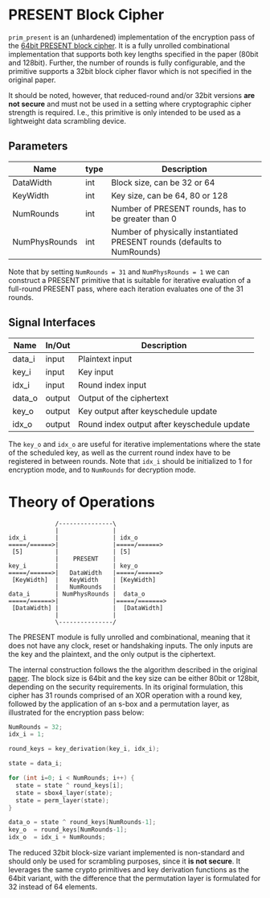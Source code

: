 # PRESENT Block Cipher

`prim_present` is an (unhardened) implementation of the encryption pass of the [64bit PRESENT block cipher](https://en.wikipedia.org/wiki/PRESENT).
It is a fully unrolled combinational implementation that supports both key lengths specified in the paper (80bit and 128bit).
Further, the number of rounds is fully configurable, and the primitive supports a 32bit block cipher flavor which is not specified in the original paper.

It should be noted, however, that reduced-round and/or 32bit versions **are not secure** and must not be used in a setting where cryptographic cipher strength is required.
I.e., this primitive is only intended to be used as a lightweight data scrambling device.

## Parameters

Name          | type   | Description
--------------|--------|----------------------------------------------------------
DataWidth     | int    | Block size, can be 32 or 64
KeyWidth      | int    | Key size, can be 64, 80 or 128
NumRounds     | int    | Number of PRESENT rounds, has to be greater than 0
NumPhysRounds | int    | Number of physically instantiated PRESENT rounds (defaults to NumRounds)

Note that by setting `NumRounds = 31` and `NumPhysRounds = 1` we can construct a PRESENT primitive that is suitable for iterative evaluation of a full-round PRESENT pass, where each iteration evaluates one of the 31 rounds.

## Signal Interfaces

Name         | In/Out | Description
-------------|--------|---------------------------------
data_i       | input  | Plaintext input
key_i        | input  | Key input
idx_i        | input  | Round index input
data_o       | output | Output of the ciphertext
key_o        | output | Key output after keyschedule update
idx_o        | output | Round index output after keyschedule update

The `key_o` and `idx_o` are useful for iterative implementations where the state of the scheduled key, as well as the current round index have to be registered in between rounds.
Note that `idx_i` should be initialized to 1 for encryption mode, and to `NumRounds` for decryption mode.

# Theory of Operations

```
             /---------------\
             |               |
idx_i        |               | idx_o
=====/======>|               |=====/======>
 [5]         |               | [5]
             |    PRESENT    |
key_i        |               | key_o
=====/======>|   DataWidth   |=====/======>
 [KeyWidth]  |   KeyWidth    | [KeyWidth]
             |   NumRounds   |
data_i       | NumPhysRounds |  data_o
=====/======>|               |=====/=======>
 [DataWidth] |               |  [DataWidth]
             |               |
             \---------------/
```

The PRESENT module is fully unrolled and combinational, meaning that it does not have any clock, reset or handshaking inputs.
The only inputs are the key and the plaintext, and the only output is the ciphertext.

The internal construction follows the the algorithm described in the original [paper](http://www.lightweightcrypto.org/present/present_ches2007.pdf).
The block size is 64bit and the key size can be either 80bit or 128bit, depending on the security requirements.
In its original formulation, this cipher has 31 rounds comprised of an XOR operation with a round key, followed by the application of an s-box and a permutation layer, as illustrated for the encryption pass below:

```c++
NumRounds = 32;
idx_i = 1;

round_keys = key_derivation(key_i, idx_i);

state = data_i;

for (int i=0; i < NumRounds; i++) {
  state = state ^ round_keys[i];
  state = sbox4_layer(state);
  state = perm_layer(state);
}

data_o = state ^ round_keys[NumRounds-1];
key_o  = round_keys[NumRounds-1];
idx_o  = idx_i + NumRounds;
```

The reduced 32bit block-size variant implemented is non-standard and should only be used for scrambling purposes, since it **is not secure**.
It leverages the same crypto primitives and key derivation functions as the 64bit variant, with the difference that the permutation layer is formulated for 32 instead of 64 elements.
